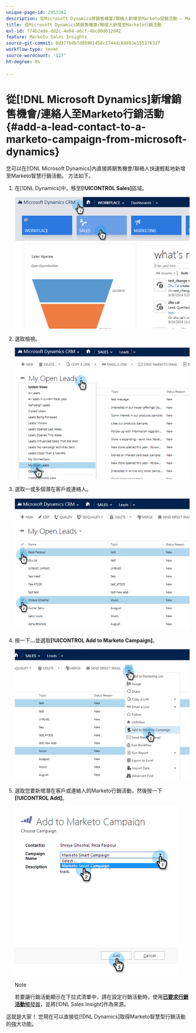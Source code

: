 ```yaml
---
unique-page-id: 2953342
description: 從Microsoft Dynamics將銷售機會/聯絡人新增至Marketo促銷活動 — Marketo檔案 — 產品檔案
title: 從Microsoft Dynamics將銷售機會/聯絡人新增至Marketo行銷活動
exl-id: f74b2ade-dd2c-4e04-a6cf-4bc80db12d42
feature: Marketo Sales Insights
source-git-commit: 0d37fbdb7d08901458c1744dc68893e155176327
workflow-type: tm+mt
source-wordcount: '127'
ht-degree: 0%

---
```


# 從[!DNL Microsoft Dynamics]新增銷售機會/連絡人至Marketo行銷活動 {#add-a-lead-contact-to-a-marketo-campaign-from-microsoft-dynamics}

您可以在[!DNL Microsoft Dynamics]內直接將銷售機會/聯絡人快速輕鬆地新增至Marketo智慧行銷活動。 方法如下。

1. 在[!DNL Dynamics]中，移至&#x200B;**[!UICONTROL Sales]**&#x200B;區域。

   ![](assets/image2014-10-20-12-3a9-3a56.png)

1. 選取檢視。

   ![](assets/image2014-10-20-12-3a10-3a6.png)

1. 選取一或多個潛在客戶或連絡人。

   ![](assets/image2014-10-20-12-3a10-3a19.png)

1. 按一下&#x200B;**...**&#x200B;並選取&#x200B;**[!UICONTROL Add to Marketo Campaign]**。

   ![](assets/image2014-10-20-12-3a10-3a31.png)

1. 選取您要新增潛在客戶或連絡人的Marketo行銷活動，然後按一下&#x200B;**[!UICONTROL Add]**。

   ![](assets/image2014-10-20-12-3a10-3a42.png)

   >[!NOTE]
   >
   >若要讓行銷活動顯示在下拉式清單中，請在設定行銷活動時，使用&#x200B;[**已要求行銷活動**&#x200B;觸發器](/help/marketo/product-docs/core-marketo-concepts/smart-campaigns/using-smart-campaigns/setting-up-a-trigger-smart-campaign-for-sales-using-campaign-is-requested.md)，並將[!DNL Sales Insight]作為來源。

這就是大家！ 您現在可以直接從[!DNL Dynamics]取得Marketo智慧型行銷活動的強大功能。
